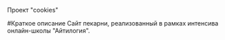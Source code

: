 Проект "cookies"

#Краткое описание
Сайт пекарни, реализованный в рамках интенсива онлайн-школы "Айтилогия".
